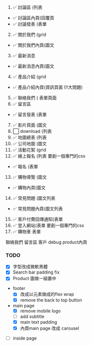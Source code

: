  1. ✅ 討論區 (列表 
   -  ✅ 討論區內頁(回覆頁 
   -  ✅ 討論發表 (表單 
 2. ✅ 關於我們 (grid 
   - ✅ 關於我們內頁(圖文 
 3. ✅ 最新消息 
   - ✅ 最新消息內頁(圖文 
 4. ✅ 產品介紹 (grid 
   - ✅ 產品介紹內頁(資訊頁面  (!!大問題)
 5. ✅  聯絡我們 ( 表單頁面 
 6. ✅ 留言區 
   - ✅ 留言發表 (表單 
 7. ✅ 影片頁面 (圖文 
 8. ⬜ download (列表 
 9. ✅ 地圖總表 (列表 
 10. ✅ 公司地圖 (圖文 
 11. ✅ 活動花絮 (grid 
 12. ✅ 線上報名 (列表  要創一個專門的css
   - ✅ 報名 (表單 
 13. ✅ 購物導覽 (圖文 
   - ✅ 購物內頁(圖文 
 14. ✅ 常見問題 (圖文列表 
   - ✅ 常見問題內頁(圖文列表 
 15. ✅ 客戶付費回傳通知(表單 
 16. ✅ 登入網站(表單 
  要創一個專門的css
 17. ✅ 購物車 表單 


聯絡我們 留言區 客戶 debug
product內頁

### TODO
- [x] 字型改成微軟黑體
- [x] Search bar padding fix
- [x] Product 圖做一組置中

- footer 
  - [x] 改成以元素做成的flex wrap
  - [x] remove the back to top button  

- main page
  - [x] remove mobile logo
  - [ ] add subtitle 
  - [x] main text padding
  - [x] 內頁main page 改成 carousel

- [ ] inside page   